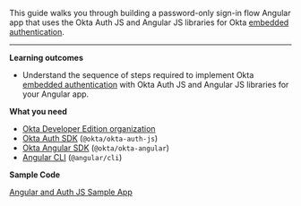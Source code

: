 This guide walks you through building a password-only sign-in flow Angular app that uses the Okta Auth JS and Angular JS libraries for Okta [embedded authentication](/docs/concepts/redirect-vs-embedded/#embedded-authentication).

---

**Learning outcomes**

* Understand the sequence of steps required to implement Okta [embedded authentication](/docs/concepts/redirect-vs-embedded/#embedded-authentication) with Okta Auth JS and Angular JS libraries for your Angular app.

**What you need**

* [Okta Developer Edition organization](https://developer.okta.com/signup/oie-preview.html)
* [Okta Auth SDK](https://github.com/okta/okta-auth-js) (`@okta/okta-auth-js`)
* [Okta Angular SDK](https://github.com/okta/okta-angular) (`@okta/okta-angular`)
* [Angular CLI](https://angular.io/cli) (`@angular/cli`)

**Sample Code**

[Angular and Auth JS Sample App](/docs)